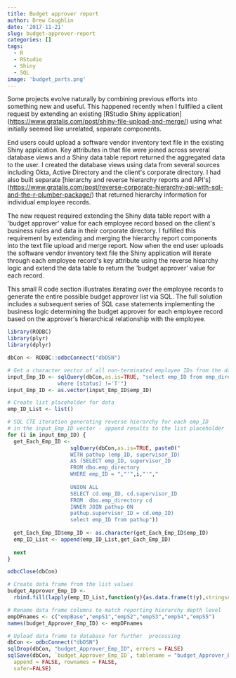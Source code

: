 ```yaml
---
title: Budget approver report
author: Drew Coughlin
date: '2017-11-21'
slug: budget-approver-report
categories: []
tags:
  - R
  - RStudio
  - Shiny
  - SQL
image: 'budget_parts.png'
---
```

Some projects evolve naturally by combining previous efforts into something new and useful.  This happened recently when I fullfiled a client request by extending an existing [RStudio Shiny application] (https://www.gratalis.com/post/shiny-file-upload-and-merge/) using what initially seemed like unrelated, separate components.

End users could upload a software vendor inventory text file in the existing Shiny application.  Key attributes in that file were joined across several database views and a Shiny data table report returned the aggregated data to the user. I created the database views using data from several sources including Okta, Active Directory and the client's corporate directory.  I had also built separate [hierarchy and reverse hierarchy reports and API's] (https://www.gratalis.com/post/reverse-corporate-hierarchy-api-with-sql-and-the-r-plumber-package/) that returned hierarchy information for individual employee records.

The new request required extending the Shiny data table report with a 'budget approver' value for each employee record based on the client's business rules and data in their corporate directory.  I fulfilled this requirement by extending and merging the hierarchy report components into the text file upload and merge report.  Now when the end user uploads the software vendor inventory text file the Shiny application will iterate through each employee record's key attribute using the reverse hiearchy logic and extend the data table to return the 'budget approver' value for each record.

This small R code section illustrates iterating over the employee records to generate the entire possible budget approver list via SQL.  The full solution includes a subsequent series of SQL case statements implementing the business logic determining the budget approver for each employee record based on the approver's hierarchical relationship with the employee.


```r
library(RODBC)
library(plyr)
library(dplyr)

dbCon <- RODBC::odbcConnect("dbDSN")

# Get a character vector of all non-terminated employee IDs from the database
input_Emp_ID <- sqlQuery(dbCon,as.is=TRUE, "select emp_ID from emp_directory
                where [status] !='T'")
input_Emp_ID <- as.vector(input_Emp_ID$emp_ID)

# Create list placeholder for data
emp_ID_List <- list()

# SQL CTE iteration generating reverse hierarchy for each emp_ID 
# in the input_Emp_ID vector - append results to the list placeholder
for (i in input_Emp_ID) {
  get_Each_Emp_ID <- 
                    sqlQuery(dbCon,as.is=TRUE, paste0("
                    WITH pathup (emp_ID, supervisor_ID)
                    AS (SELECT emp_ID, supervisor_ID
                    FROM dbo.emp_directory
                    WHERE emp_ID = ","'",i,"'","
                                                    
                    UNION ALL
                    SELECT cd.emp_ID, cd.supervisor_ID
                    FROM  dbo.emp_directory cd
                    INNER JOIN pathup ON
                    pathup.supervisor_ID = cd.emp_ID)
                    select emp_ID from pathup"))
  
  get_Each_Emp_ID$emp_ID <- as.character(get_Each_Emp_ID$emp_ID)
  emp_ID_List <- append(emp_ID_List,get_Each_Emp_ID)
  
  next
}

odbcClose(dbCon)

# Create data frame from the list values
budget_Approver_Emp_ID <- 
  rbind.fill(lapply(emp_ID_List,function(y){as.data.frame(t(y),stringsAsFactors=FALSE)}))

# Rename data frame columns to match reporting hierarchy depth level
empDFnames <- c("empBase","empS1","empS2","empS3","empS4","empS5")
names(budget_Approver_Emp_ID) <- empDFnames

# Upload data frame to database for further  processing
dbCon <- odbcConnect("dbDSN")
sqlDrop(dbCon, "budget_Approver_Emp_ID", errors = FALSE)
sqlSave(dbCon, `budget_Approver_Emp_ID`, tablename = "budget_Approver_Emp_ID", 
  append = FALSE, rownames = FALSE,
  safer=FALSE)
```

